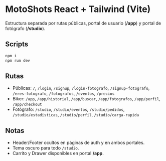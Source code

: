 # MotoShots React + Tailwind (Vite)
Estructura separada por rutas públicas, portal de usuario (**/app**) y portal de fotógrafo (**/studio**).

## Scripts
```bash
npm i
npm run dev
```

## Rutas
- Públicas: `/`, `/login`, `/signup`, `/login-fotografo`, `/signup-fotografo`, `/eres-fotografo`, `/fotografos`, `/eventos`, `/precios`
- Biker: `/app`, `/app/historial`, `/app/buscar`, `/app/fotografos`, `/app/perfil`, `/app/checkout`
- Fotógrafo: `/studio`, `/studio/eventos`, `/studio/pedidos`, `/studio/estadisticas`, `/studio/perfil`, `/studio/carga-rapida`

## Notas
- Header/Footer ocultos en páginas de auth y en ambos portales.
- Tema oscuro para todo `/studio`.
- Carrito y Drawer disponibles en portal **/app**.
